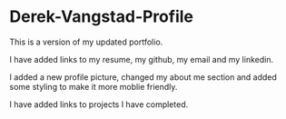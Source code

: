 # Derek-Vangstad-Profile
This is a version of my updated portfolio.

I have added links to my resume, my github, my email and my linkedin.

I added a new profile picture, changed my about me section and added some styling to make it more moblie friendly.

I have added links to projects I have completed.
